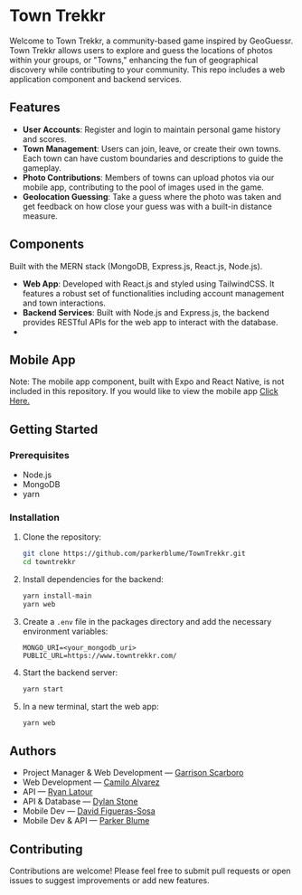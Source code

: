 # Town Trekkr

Welcome to Town Trekkr, a community-based game inspired by GeoGuessr. Town Trekkr allows users to explore and guess the locations of photos within your groups, or "Towns," enhancing the fun of geographical discovery while contributing to your community. This repo includes a web application component and backend services.

## Features

- **User Accounts**: Register and login to maintain personal game history and scores.
- **Town Management**: Users can join, leave, or create their own towns. Each town can have custom boundaries and descriptions to guide the gameplay.
- **Photo Contributions**: Members of towns can upload photos via our mobile app, contributing to the pool of images used in the game.
- **Geolocation Guessing**: Take a guess where the photo was taken and get feedback on how close your guess was with a built-in distance measure.

## Components

Built with the MERN stack (MongoDB, Express.js, React.js, Node.js).
- **Web App**: Developed with React.js and styled using TailwindCSS. It features a robust set of functionalities including account management and town interactions.
- **Backend Services**: Built with Node.js and Express.js, the backend provides RESTful APIs for the web app to interact with the database.
- 
## Mobile App

Note: The mobile app component, built with Expo and React Native, is not included in this repository. If you would like to view the mobile app [Click Here.](https://github.com/parkerblume/TownTrekkr-mobile)

## Getting Started

### Prerequisites

- Node.js
- MongoDB
- yarn

### Installation

1. Clone the repository:
   ```bash
   git clone https://github.com/parkerblume/TownTrekkr.git
   cd towntrekkr
   
   ```

2. Install dependencies for the backend:
   ```bash
   yarn install-main
   yarn web
   ```

3. Create a `.env` file in the packages directory and add the necessary environment variables:
   ```
   MONGO_URI=<your_mongodb_uri>
   PUBLIC_URL=https://www.towntrekkr.com/
   ```

4. Start the backend server:
   ```bash
   yarn start
   ```

5. In a new terminal, start the web app:
   ```bash
   yarn web
   ```

## Authors
- Project Manager & Web Development — [Garrison Scarboro](https://github.com/gscarboro)
- Web Development — [Camilo Alvarez](https://github.com/Noway-code)
- API — [Ryan Latour](https://github.com/ryanglatour)
- API & Database — [Dylan Stone](https://github.com/StoneTD)
- Mobile Dev — [David Figueras-Sosa](https://github.com/DavidJFig)
- Mobile Dev & API — [Parker Blume](https://github.com/parkerblume)


## Contributing

Contributions are welcome! Please feel free to submit pull requests or open issues to suggest improvements or add new features.
